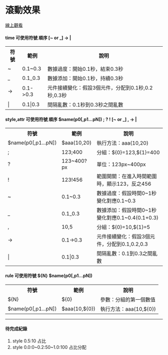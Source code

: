 # 滾動效果

[線上觀看](https://startail007.github.io/scrollEffect/)

#### time 可使用符號 順序 [~ or _] -> |

<table>
  <tr>
    <th>符號</th>
    <th>範例</th>
    <th>說明</th>
  </tr>
  <tr>
    <td>~</td>
    <td>0.1~0.3</td>
    <td>數據過度：開始0.1秒，結束0.3秒</td>
  </tr>
  <tr>
    <td>_</td>
    <td>0.1_0.3</td>
    <td>數據添加：開始0.1秒，持續0.3秒</td>
  </tr>
  <tr>
    <td>-></td>
    <td>0.1->0.3</td>
    <td>元件接續變化：假設3個元件，分配到0.1秒,0.2秒,0.3秒</td>
  </tr>
  <tr>
    <td>|</td>
    <td>0.1|0.3</td>
    <td>間隔亂數：0.1秒到0.3秒之間亂數</td>
  </tr>
</table>

#### style,attr 可使用符號 順序 \$name(p0[,p1...pN]) ; ? ! [~ or _] , -> |

<table>
  <tr>
    <th>符號</th>
    <th>範例</th>
    <th>說明</th>
  </tr>
  <tr>
    <td>$name(p0[,p1...pN])</td>
    <td>$aaa(10,20)</td>
    <td>執行方法：aaa(10,20)</td>
  </tr>
  <tr>
    <td>;</td>
    <td>123;400</td>
    <td>分組：${0}=123,${1}=400</td>
  </tr>
  <tr>
    <td>?</td>
    <td>123~400?px</td>
    <td>單位：123px~400px</td>
  </tr>
  <tr>
    <td>!</td>
    <td>123!456</td>
    <td>範圍開關：在進入時間範圍時，顯示123，反之456</td>
  </tr>
  <tr>
    <td>~</td>
    <td>0.1~0.3</td>
    <td>數據過度：假設時間0~1秒變化對應0.1~0.3</td>
  </tr>
  <tr>
    <td>_</td>
    <td>0.1_0.3</td>
    <td>數據添加：假設時間0~1秒變化對應0.1~0.4(0.1+0.3)</td>
  </tr>
  <tr>
    <td>,</td>
    <td>10,5</td>
    <td>分組：${0}=10,${1}=5</td>
  </tr>
  <tr>
    <td>-></td>
    <td>0.1->0.3</td>
    <td>元件接續變化：假設3個元件，分配到0.1,0.2,0.3</td>
  </tr>
  <tr>
    <td>|</td>
    <td>0.1|0.3</td>
    <td>間隔亂數：0.1到0.3之間亂數</td>
  </tr>
</table>

#### rule 可使用符號 ${N} \$name(p0[,p1...pN])

<table>
  <tr>
    <th>符號</th>
    <th>範例</th>
    <th>說明</th>
  </tr>
  <tr>
    <td>${N}</td>
    <td>${0}</td>
    <td>參數：分組的第一個數值</td>
  </tr>
  <tr>
    <td>$name(p0[,p1...pN])</td>
    <td>$aaa(10,${0})</td>
    <td>執行方法：aaa(10,${0})</td>
  </tr>
</table>

---

#### 待完成紀錄

<ol>
  <li>style 0.5:10 占比</li>
  <li>style 0.0:0~0.2:50~1.0:100 占比分配</li>
</ol>

